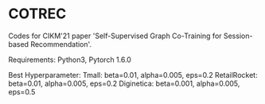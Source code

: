 # COTREC
Codes for CIKM'21 paper 'Self-Supervised Graph Co-Training for Session-based Recommendation'.

Requirements: Python3, Pytorch 1.6.0

Best Hyperparameter:
   Tmall: beta=0.01, alpha=0.005, eps=0.2
   RetailRocket: beta=0.01, alpha=0.005, eps=0.2
   Diginetica: beta=0.001, alpha=0.005, eps=0.5


